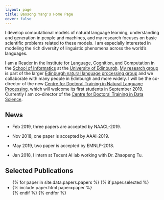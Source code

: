 ```yaml
---
layout: page
title: Baosong Yang's Home Page
cover: false
---
```


I develop computational models of natural language learning, 
understanding and generation in people and machines, and my research 
focuses on basic scientific problems related to these models. I am 
especially interested in modeling the rich diversity of linguistic
phenomena across the world’s languages. 

I am a [Reader](https://en.wikipedia.org/wiki/Reader_(academic_rank))
in the [Institute for Language, Cognition, and Computation](http://web.inf.ed.ac.uk/ilcc)
in the [School of Informatics](http://web.inf.ed.ac.uk/)
at the [University of Edinburgh](https://www.ed.ac.uk/). 
[My research group](collaborators) is part of the larger 
[Edinburgh natural language processing group](http://groups.inf.ed.ac.uk/edinburghnlp/)
and we collaborate with many people in Edinburgh and more widely. 
I will be the co-director of the new
[Centre for Doctoral Training in Natural Language Processing](https://edinburghnlp.inf.ed.ac.uk/cdt/),
which will welcome its first students in September 2019.
Currently I am co-director of the 
[Centre for Doctoral Training in Data Science](http://datascience.inf.ed.ac.uk/).


## News
* Feb 2019, three papers are accepted by NAACL-2019.
 
* Nov 2018, one paper is accepted by AAAI-2019.

* May 2019, two paper is accepted by EMNLP-2018.

* Jan 2018, I intern at Tecent AI lab working with Dr. Zhaopeng Tu. 

## Selected Publications

<ul>
{% for paper in site.data.papers.papers %}
  {% if paper.selected %}
  <li>
  {% include paper.html paper=paper %}
  </li>
  {% endif %}
{% endfor %}
</ul>

